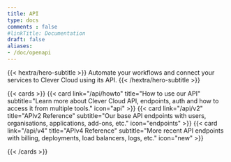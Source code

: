 ```yaml
---
title: API
type: docs
comments : false
#linkTitle: Documentation
draft: false
aliases:
- /doc/openapi
---
```


{{< hextra/hero-subtitle >}}
  Automate your workflows and connect your services to Clever Cloud using its API.
{{< /hextra/hero-subtitle >}}

{{< cards >}}
  {{< card link="/api/howto" title="How to use our API" subtitle="Learn more about Clever Cloud API, endpoints, auth and how to access it from multiple tools." icon="api" >}}
  {{< card link="/api/v2" title="APIv2 Reference" subtitle="Our base API endpoints with users, organisations, applications, add-ons, etc." icon="endpoints" >}}
  {{< card link="/api/v4" title="APIv4 Reference" subtitle="More recent API endpoints with billing, deployments, load balancers, logs, etc." icon="new" >}}
  
{{< /cards >}}

